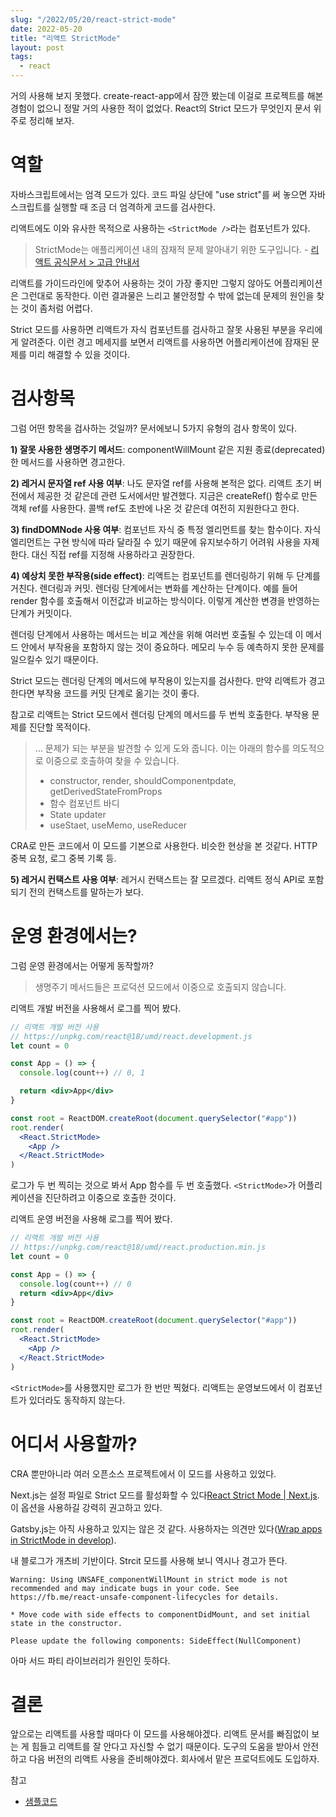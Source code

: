 ```yaml
---
slug: "/2022/05/20/react-strict-mode"
date: 2022-05-20
title: "리액트 StrictMode"
layout: post
tags:
  - react
---
```


거의 사용해 보지 못했다. create-react-app에서 잠깐 봤는데 이걸로 프로젝트를 해본 경험이 없으니 정말 거의 사용한 적이 없었다. React의 Strict 모드가 무엇인지 문서 위주로 정리해 보자.

# 역할

자바스크립트에서는 엄격 모드가 있다. 코드 파일 상단에 "use strict"를 써 놓으면 자바스크립트를 실행할 때 조금 더 엄격하게 코드를 검사한다.

리액트에도 이와 유사한 목적으로 사용하는 `<StrictMode />`라는 컴포넌트가 있다.

> StrictMode는 애플리케이션 내의 잠재적 문제 알아내기 위한 도구입니다. - [리액트 공식문서 > 고급 안내서](https://ko.reactjs.org/docs/strict-mode.html)

리액트를 가이드라인에 맞추어 사용하는 것이 가장 좋지만 그렇지 않아도 어플리케이션은 그런대로 동작한다.
이런 결과물은 느리고 불안정할 수 밖에 없는데 문제의 원인을 찾는 것이 좀처럼 어렵다.

Strict 모드를 사용하면 리액트가 자식 컴포넌트를 검사하고 잘못 사용된 부분을 우리에게 알려준다.
이런 경고 메세지를 보면서 리액트를 사용하면 어플리케이션에 잠재된 문제를 미리 해결할 수 있을 것이다.

# 검사항목

그럼 어떤 항목을 검사하는 것일까? 문서에보니 5가지 유형의 검사 항목이 있다.

**1) 잘못 사용한 생명주기 메서드**: componentWillMount 같은 지원 종료(deprecated)한 메서드를 사용하면 경고한다.

**2) 레거시 문자열 ref 사용 여부**: 나도 문자열 ref를 사용해 본적은 없다. 리액트 초기 버전에서 제공한 것 같은데 관련 도서에서만 발견했다. 지금은 createRef() 함수로 만든 객체 ref를 사용한다. 콜백 ref도 초반에 나온 것 같은데 여전히 지원한다고 한다.

**3) findDOMNode 사용 여부**: 컴포넌트 자식 중 특정 엘리먼트를 찾는 함수이다. 자식 엘리먼트는 구현 방식에 따라 달라질 수 있기 때문에 유지보수하기 어려워 사용을 자제한다. 대신 직접 ref를 지정해 사용하라고 권장한다.

**4) 예상치 못한 부작용(side effect)**: 리액트는 컴포넌트를 렌더링하기 위해 두 단계를 거친다. 렌더링과 커밋. 렌더링 단계에서는 변화를 계산하는 단계이다. 예를 들어 render 함수를 호출해서 이전값과 비교하는 방식이다. 이렇게 계산한 변경을 반영하는 단계가 커밋이다.

렌더링 단계에서 사용하는 메서드는 비교 계산을 위해 여러번 호출될 수 있는데 이 메서드 안에서 부작용을 포함하지 않는 것이 중요하다. 메모리 누수 등 예측하지 못한 문제를 일으킬수 있기 때문이다.

Strict 모드는 렌더링 단계의 메서드에 부작용이 있는지를 검사한다. 만약 리액트가 경고한다면 부작용 코드를 커밋 단계로 옮기는 것이 좋다.

참고로 리액트는 Strict 모드에서 렌더링 단계의 메서드를 두 번씩 호출한다. 부작용 문제를 진단할 목적이다.

> ... 문제가 되는 부분을 발견할 수 있게 도와 줍니다. 이는 아래의 함수를 의도적으로 이중으로 호출하여 찾을 수 있습니다.
>
> - constructor, render, shouldComponentpdate, getDerivedStateFromProps
> - 함수 컴포넌트 바디
> - State updater
> - useStaet, useMemo, useReducer

CRA로 만든 코드에서 이 모드를 기본으로 사용한다. 비슷한 현상을 본 것같다. HTTP 중복 요청, 로그 중복 기록 등.

**5) 레거시 컨택스트 사용 여부**: 레거시 컨택스트는 잘 모르겠다. 리액트 정식 API로 포함되기 전의 컨택스트를 말하는가 보다.

# 운영 환경에서는?

그럼 운영 환경에서는 어떻게 동작할까?

> 생명주기 메서드들은 프로덕션 모드에서 이중으로 호출되지 않습니다.

리액트 개발 버전을 사용해서 로그를 찍어 봤다.

```jsx
// 리액트 개발 버전 사용
// https://unpkg.com/react@18/umd/react.development.js
let count = 0

const App = () => {
  console.log(count++) // 0, 1

  return <div>App</div>
}

const root = ReactDOM.createRoot(document.querySelector("#app"))
root.render(
  <React.StrictMode>
    <App />
  </React.StrictMode>
)
```

로그가 두 번 찍히는 것으로 봐서 App 함수를 두 번 호출했다. `<StrictMode>`가 어플리케이션을 진단하려고 이중으로 호출한 것이다.

리액트 운영 버전을 사용해 로그를 찍어 봤다.

```jsx
// 리액트 개발 버전 사용
// https://unpkg.com/react@18/umd/react.production.min.js
let count = 0

const App = () => {
  console.log(count++) // 0
  return <div>App</div>
}

const root = ReactDOM.createRoot(document.querySelector("#app"))
root.render(
  <React.StrictMode>
    <App />
  </React.StrictMode>
)
```

`<StrictMode>`를 사용했지만 로그가 한 번만 찍혔다. 리액트는 운영보드에서 이 컴포넌트가 있더라도 동작하지 않는다.

# 어디서 사용할까?

CRA 뿐만아니라 여러 오픈소스 프로젝트에서 이 모드를 사용하고 있었다.

Next.js는 설정 파일로 Strict 모드를 활성화할 수 있다[React Strict Mode | Next.js](https://nextjs.org/docs/api-reference/next.config.js/react-strict-mode). 이 옵션을 사용하길 강력히 권고하고 있다.

Gatsby.js는 아직 사용하고 있지는 않은 것 같다. 사용하자는 의견만 있다([Wrap apps in StrictMode in develop](https://github.com/gatsbyjs/gatsby/discussions/25813)).

내 블로그가 개츠비 기반이다. Strcit 모드를 사용해 보니 역시나 경고가 뜬다.

```
Warning: Using UNSAFE_componentWillMount in strict mode is not recommended and may indicate bugs in your code. See https://fb.me/react-unsafe-component-lifecycles for details.

* Move code with side effects to componentDidMount, and set initial state in the constructor.

Please update the following components: SideEffect(NullComponent)
```

아마 서드 파티 라이브러리가 원인인 듯하다.

# 결론

앞으로는 리액트를 사용할 때마다 이 모드를 사용해야겠다. 리액트 문서를 빠짐없이 보는 게 힘들고 리액트를 잘 안다고 자신할 수 없기 때문이다. 도구의 도움을 받아서 안전하고 다음 버전의 리액트 사용을 준비해야겠다. 회사에서 맡은 프로덕트에도 도입하자.

참고

- [샘플코드](https://gist.github.com/jeonghwan-kim/cc9e0763091f0aacd896188cac2a0c60)
